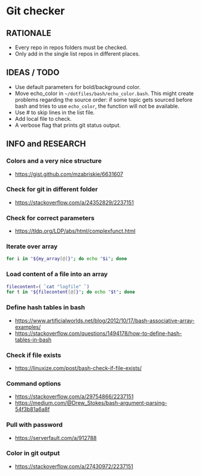 # Git checker

## RATIONALE 

* Every repo in repos folders must be checked.
* Only add in the single list repos in different places.

## IDEAS / TODO 

* Use default parameters for bold/background color.
* Move echo_color in `~/dotfiles/bash/echo_color.bash`.
    This might create problems regarding the source order:
    if some topic gets sourced before bash and tries to use `echo_color`,
    the function will not be available.
* Use # to skip lines in the list file.
* Add local file to check.
* A verbose flag that prints git status output.

## INFO and RESEARCH

### Colors and a very nice structure

* https://gist.github.com/mzabriskie/6631607

### Check for git in different folder

* https://stackoverflow.com/a/24352829/2237151

### Check for correct parameters

* https://tldp.org/LDP/abs/html/complexfunct.html

### Iterate over array

```bash
for i in "${my_array[@]}"; do echo "$i"; done
```

### Load content of a file into an array

```bash
filecontent=( `cat "logfile" `)
for t in "${filecontent[@]}"; do echo "$t"; done
```

### Define hash tables in bash

* https://www.artificialworlds.net/blog/2012/10/17/bash-associative-array-examples/
* https://stackoverflow.com/questions/1494178/how-to-define-hash-tables-in-bash

### Check if file exists

* https://linuxize.com/post/bash-check-if-file-exists/

### Command options

* https://stackoverflow.com/a/29754866/2237151
* https://medium.com/@Drew_Stokes/bash-argument-parsing-54f3b81a6a8f

### Pull with password

* https://serverfault.com/a/912788

### Color in git output

* https://stackoverflow.com/a/27430972/2237151
